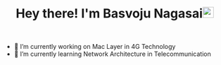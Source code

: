 <h1 align="center"> Hey there! I'm Basvoju Nagasai<img src="https://media.giphy.com/media/hvRJCLFzcasrR4ia7z/giphy.gif" width="25px"/></h1>
<br>

- 🔭 I’m currently working on Mac Layer in 4G Technology
- 🌱 I’m currently learning Network Architecture in Telecommunication

<!--
**nagasainasa61/nagasainasa61** is a ✨ _special_ ✨ repository because its `README.md` (this file) appears on your GitHub profile.

Here are some ideas to get you started:

- 🔭 I’m currently working on ...
- 🌱 I’m currently learning ...
- 👯 I’m looking to collaborate on ...
- 🤔 I’m looking for help with ...
- 💬 Ask me about ...
- 📫 How to reach me: ...
- 😄 Pronouns: ...
- ⚡ Fun fact: ...
-->
